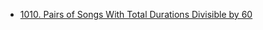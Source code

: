 - [1010. Pairs of Songs With Total Durations Divisible by 60](https://leetcode.cn/problems/pairs-of-songs-with-total-durations-divisible-by-60/description/)